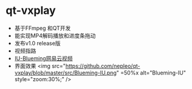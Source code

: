 # qt-vxplay

- 基于FFmpeg 和QT开发
- 能实现MP4解码播放和进度条拖动
- 发布v1.0 release版
- 视频指路 
- [IU-Blueming网易云视频](http://music.163.com/mv/?id=10903021&userid=618164109)
- 界面效果 <img src="https://github.com/nepleo/qt-vxplay/blob/master/src/Blueming-IU.png" =50%x alt="Blueming-IU" style="zoom:30%;" />

